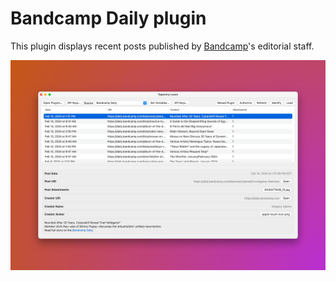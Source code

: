 # Bandcamp Daily plugin

This plugin displays recent posts published by [Bandcamp](https://daily.bandcamp.com)'s editorial staff.

![A screenshot of a Tapestry Loom window display results from this plugin](./screenshot.jpg)
